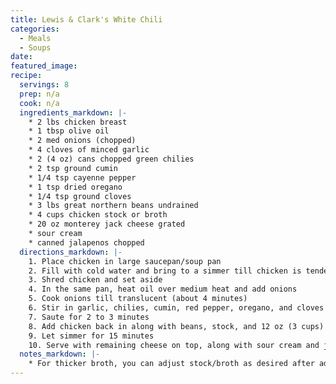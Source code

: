```yaml
---
title: Lewis & Clark's White Chili
categories:
  - Meals
  - Soups
date:
featured_image: 
recipe:
  servings: 8
  prep: n/a
  cook: n/a
  ingredients_markdown: |-
    * 2 lbs chicken breast
    * 1 tbsp olive oil
    * 2 med onions (chopped)
    * 4 cloves of minced garlic
    * 2 (4 oz) cans chopped green chilies
    * 2 tsp ground cumin
    * 1/4 tsp cayenne pepper
    * 1 tsp dried oregano
    * 1/4 tsp ground cloves
    * 3 lbs great northern beans undrained
    * 4 cups chicken stock or broth
    * 20 oz monterey jack cheese grated 
    * sour cream
    * canned jalapenos chopped
  directions_markdown: |-
    1. Place chicken in large saucepan/soup pan
    2. Fill with cold water and bring to a simmer till chicken is tender
    3. Shred chicken and set aside
    4. In the same pan, heat oil over medium heat and add onions
    5. Cook onions till translucent (about 4 minutes)
    6. Stir in garlic, chilies, cumin, red pepper, oregano, and cloves
    7. Saute for 2 to 3 minutes
    8. Add chicken back in along with beans, stock, and 12 oz (3 cups) of cheese 
    9. Let simmer for 15 minutes
    10. Serve with remaining cheese on top, along with sour cream and jalapenos
  notes_markdown: |-
    * For thicker broth, you can adjust stock/broth as desired after adding beans and liquid
---
```

